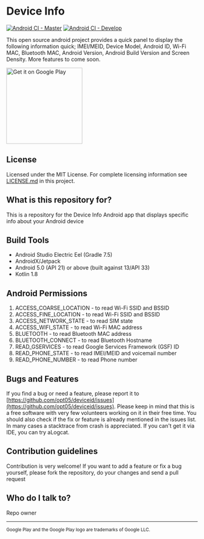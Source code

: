 # Device Info

[![Android CI - Master](https://github.com/opt05/deviceid/actions/workflows/android-master.yml/badge.svg)](https://github.com/opt05/deviceid/actions/workflows/android-master.yml) [![Android CI - Develop](https://github.com/opt05/deviceid/actions/workflows/android-develop.yml/badge.svg)](https://github.com/opt05/deviceid/actions/workflows/android-develop.yml)

This open source android project provides a quick panel to display the following information quick; IMEI/MEID, Device Model, Android ID, Wi-Fi MAC, Bluetooth MAC, Android Version, Android Build Version and Screen Density. More features to come soon.

<a href='https://play.google.com/store/apps/details?id=com.cwlarson.deviceid&pcampaignid=pcampaignidMKT-Other-global-all-co-prtnr-py-PartBadge-Mar2515-1'><img alt='Get it on Google Play' src='https://play.google.com/intl/en_us/badges/static/images/badges/en_badge_web_generic.png' width="200"/></a>

## License

Licensed under the MIT License. For complete licensing information see [LICENSE.md](https://github.com/opt05/deviceid/blob/master/LICENSE.md) in this project.

## What is this repository for?

This is a repository for the Device Info Android app that displays specific info about your Android device

## Build Tools

* Android Studio Electric Eel (Gradle 7.5)
* AndroidX/Jetpack
* Android 5.0 (API 21) or above (built against 13/API 33)
* Kotlin 1.8

## Android Permissions

1. ACCESS_COARSE_LOCATION - to read Wi-Fi SSID and BSSID
1. ACCESS_FINE_LOCATION - to read Wi-Fi SSID and BSSID
1. ACCESS_NETWORK_STATE - to read SIM state
1. ACCESS_WIFI_STATE - to read Wi-Fi MAC address
1. BLUETOOTH - to read Bluetooth MAC address
1. BLUETOOTH_CONNECT - to read Bluetooth Hostname
1. READ_GSERVICES - to read Google Services Framework (GSF) ID
1. READ_PHONE_STATE - to read IMEI/MEID and voicemail number
1. READ_PHONE_NUMBER - to read Phone number

## Bugs and Features

If you find a bug or need a feature, please report it to [https://github.com/opt05/deviceid/issues](https://github.com/opt05/deviceid/issues). Please keep in mind that this is a free software with very few volunteers working on it in their free time. You should also check if the fix or feature is already mentioned in the issues list. In many cases a stacktrace from crash is appreciated. If you can't get it via IDE, you can try aLogcat.

## Contribution guidelines

Contribution is very welcome! If you want to add a feature or fix a bug yourself, please fork the repository, do your changes and send a pull request

## Who do I talk to?

Repo owner

---

<sup>Google Play and the Google Play logo are trademarks of Google LLC.</sup>
